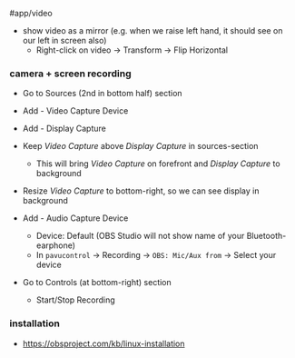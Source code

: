 #app/video

- show video as a mirror (e.g. when we raise left hand, it should see on our left in screen also)
	- Right-click on video -> Transform -> Flip Horizontal


### camera + screen recording
- Go to Sources (2nd in bottom half) section 
- Add - Video Capture Device
- Add - Display Capture 
- Keep _Video Capture_ above _Display Capture_ in sources-section 
	- This will bring _Video Capture_ on forefront and _Display Capture_ to background
- Resize _Video Capture_ to bottom-right, so we can see display in background
- Add - Audio Capture Device
	- Device: Default (OBS Studio will not show name of your Bluetooth-earphone)
	- In `pavucontrol` -> Recording -> `OBS: Mic/Aux from` -> Select your device
	
- Go to Controls (at bottom-right) section
	- Start/Stop Recording

### installation
- https://obsproject.com/kb/linux-installation